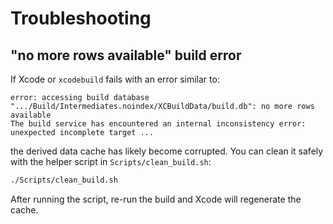 # Troubleshooting

## "no more rows available" build error

If Xcode or `xcodebuild` fails with an error similar to:

```
error: accessing build database ".../Build/Intermediates.noindex/XCBuildData/build.db": no more rows available
The build service has encountered an internal inconsistency error: unexpected incomplete target ...
```

the derived data cache has likely become corrupted. You can clean it safely with the helper script in `Scripts/clean_build.sh`:

```bash
./Scripts/clean_build.sh
```

After running the script, re-run the build and Xcode will regenerate the cache.

